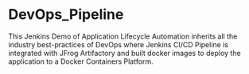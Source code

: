 # DevOps_Pipeline

This Jenkins Demo of Application Lifecycle Automation inherits all the industry best-practices of DevOps where Jenkins CI/CD Pipeline is integrated with JFrog Artifactory and built docker images to deploy the application to a Docker Containers Platform.
